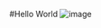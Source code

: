 #Hello World
![image](https://github.com/mrunalmhjn/CodingBonanza/assets/147060938/6bd7bf67-c6af-486a-b6ae-e96724fda46d)
